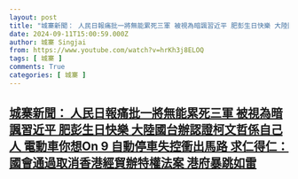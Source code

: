 ```yaml
---
layout: post
title: "城寨新聞： 人民日報痛批一將無能累死三軍 被視為暗諷習近平 肥彭生日快樂 大陸國台辦認證柯文哲係自己人 電動車你想On 9 自動停車失控衝出馬路 求仁得仁：國會通過取消香港經貿辦特權法案 港府暴跳如雷"
date: 2024-09-11T15:00:59.000Z
author: 城寨 Singjai
from: https://www.youtube.com/watch?v=hrKh3j8ELOQ
tags: [ 城寨 ]
comments: True
categories: [ 城寨 ]
---
```

<!--1726066859000-->
[城寨新聞： 人民日報痛批一將無能累死三軍 被視為暗諷習近平 肥彭生日快樂 大陸國台辦認證柯文哲係自己人 電動車你想On 9 自動停車失控衝出馬路 求仁得仁：國會通過取消香港經貿辦特權法案 港府暴跳如雷](https://www.youtube.com/watch?v=hrKh3j8ELOQ)
------

<div>

</div>
